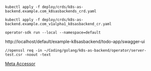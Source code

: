 

```
kubectl apply -f deploy/crds/k8s-as-backend.example.com_k8sasbackends_crd.yaml

kubectl apply -f deploy/crds/k8s-as-backend.example.com_v1alpha1_k8sasbackend_cr.yaml

operator-sdk run --local --namespace=default
```

http://localhost/default/example-k8sasbackend/todo-app/swagger-ui

	//openssl req -in ~/Coding/golang/k8s-as-backend/operator/server-test.csr -noout -text

[Meta Accessor](https://github.com/kubernetes/apimachinery/blob/master/pkg/api/meta/meta.go)
